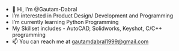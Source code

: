- 👋 Hi, I’m @Gautam-Dabral
-  I’m interested in Product Design/ Development and Programming
-  I’m currently learning Python Programming
-  My Skillset includes - AutoCAD, Solidworks, Keyshot, C/C++ programming
- 📫 You can reach me at gautamdabral1999@gmail.com 

<!---
Gautam-Dabral/Gautam-Dabral is a ✨ special ✨ repository because its `README.md` (this file) appears on your GitHub profile.
You can click the Preview link to take a look at your changes.
--->
